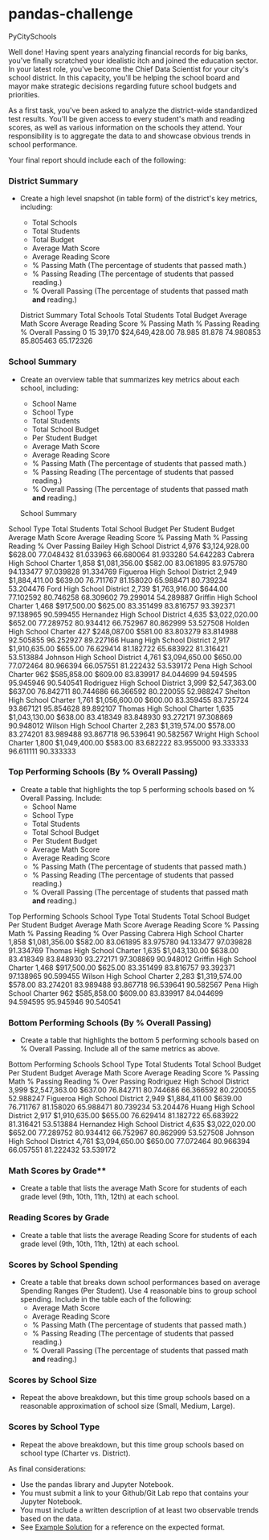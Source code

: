 # pandas-challenge
PyCitySchools

Well done! Having spent years analyzing financial records for big banks, you've finally scratched your idealistic itch and joined the education sector. In your latest role, you've become the Chief Data Scientist for your city's school district. In this capacity, you'll be helping the  school board and mayor make strategic decisions regarding future school budgets and priorities.

As a first task, you've been asked to analyze the district-wide standardized test results. You'll be given access to every student's math and reading scores, as well as various information on the schools they attend. Your responsibility is to aggregate the data to and showcase obvious trends in school performance.

Your final report should include each of the following:

### District Summary

* Create a high level snapshot (in table form) of the district's key metrics, including:
  * Total Schools
  * Total Students
  * Total Budget
  * Average Math Score
  * Average Reading Score
  * % Passing Math (The percentage of students that passed math.)
  * % Passing Reading (The percentage of students that passed reading.)
  * % Overall Passing (The percentage of students that passed math **and** reading.)
  
  District Summary
  Total Schools	Total Students	Total Budget	Average Math Score	Average Reading Score	% Passing Math	% Passing Reading	% Overall Passing
0	15	39,170	$24,649,428.00	78.985	81.878	74.980853	85.805463	65.172326

### School Summary

* Create an overview table that summarizes key metrics about each school, including:
  * School Name
  * School Type
  * Total Students
  * Total School Budget
  * Per Student Budget
  * Average Math Score
  * Average Reading Score
  * % Passing Math (The percentage of students that passed math.)
  * % Passing Reading (The percentage of students that passed reading.)
  * % Overall Passing (The percentage of students that passed math **and** reading.)
  
  School Summary
  
School Type	Total Students	Total School Budget	Per Student Budget	Average Math Score	Average Reading Score	% Passing Math	% Passing Reading	% Over Passing
Bailey High School	District	4,976	$3,124,928.00	$628.00	77.048432	81.033963	66.680064	81.933280	54.642283
Cabrera High School	Charter	1,858	$1,081,356.00	$582.00	83.061895	83.975780	94.133477	97.039828	91.334769
Figueroa High School	District	2,949	$1,884,411.00	$639.00	76.711767	81.158020	65.988471	80.739234	53.204476
Ford High School	District	2,739	$1,763,916.00	$644.00	77.102592	80.746258	68.309602	79.299014	54.289887
Griffin High School	Charter	1,468	$917,500.00	$625.00	83.351499	83.816757	93.392371	97.138965	90.599455
Hernandez High School	District	4,635	$3,022,020.00	$652.00	77.289752	80.934412	66.752967	80.862999	53.527508
Holden High School	Charter	427	$248,087.00	$581.00	83.803279	83.814988	92.505855	96.252927	89.227166
Huang High School	District	2,917	$1,910,635.00	$655.00	76.629414	81.182722	65.683922	81.316421	53.513884
Johnson High School	District	4,761	$3,094,650.00	$650.00	77.072464	80.966394	66.057551	81.222432	53.539172
Pena High School	Charter	962	$585,858.00	$609.00	83.839917	84.044699	94.594595	95.945946	90.540541
Rodriguez High School	District	3,999	$2,547,363.00	$637.00	76.842711	80.744686	66.366592	80.220055	52.988247
Shelton High School	Charter	1,761	$1,056,600.00	$600.00	83.359455	83.725724	93.867121	95.854628	89.892107
Thomas High School	Charter	1,635	$1,043,130.00	$638.00	83.418349	83.848930	93.272171	97.308869	90.948012
Wilson High School	Charter	2,283	$1,319,574.00	$578.00	83.274201	83.989488	93.867718	96.539641	90.582567
Wright High School	Charter	1,800	$1,049,400.00	$583.00	83.682222	83.955000	93.333333	96.611111	90.333333

### Top Performing Schools (By % Overall Passing)

* Create a table that highlights the top 5 performing schools based on % Overall Passing. Include:
  * School Name
  * School Type
  * Total Students
  * Total School Budget
  * Per Student Budget
  * Average Math Score
  * Average Reading Score
  * % Passing Math (The percentage of students that passed math.)
  * % Passing Reading (The percentage of students that passed reading.)
  * % Overall Passing (The percentage of students that passed math **and** reading.)

Top Performing Schools
	School Type	Total Students	Total School Budget	Per Student Budget	Average Math Score	Average Reading Score	% Passing Math	% Passing Reading	% Over Passing
Cabrera High School	Charter	1,858	$1,081,356.00	$582.00	83.061895	83.975780	94.133477	97.039828	91.334769
Thomas High School	Charter	1,635	$1,043,130.00	$638.00	83.418349	83.848930	93.272171	97.308869	90.948012
Griffin High School	Charter	1,468	$917,500.00	$625.00	83.351499	83.816757	93.392371	97.138965	90.599455
Wilson High School	Charter	2,283	$1,319,574.00	$578.00	83.274201	83.989488	93.867718	96.539641	90.582567
Pena High School	Charter	962	$585,858.00	$609.00	83.839917	84.044699	94.594595	95.945946	90.540541
### Bottom Performing Schools (By % Overall Passing)

* Create a table that highlights the bottom 5 performing schools based on % Overall Passing. Include all of the same metrics as above.

Bottom Performing Schools
	School Type	Total Students	Total School Budget	Per Student Budget	Average Math Score	Average Reading Score	% Passing Math	% Passing Reading	% Over Passing
Rodriguez High School	District	3,999	$2,547,363.00	$637.00	76.842711	80.744686	66.366592	80.220055	52.988247
Figueroa High School	District	2,949	$1,884,411.00	$639.00	76.711767	81.158020	65.988471	80.739234	53.204476
Huang High School	District	2,917	$1,910,635.00	$655.00	76.629414	81.182722	65.683922	81.316421	53.513884
Hernandez High School	District	4,635	$3,022,020.00	$652.00	77.289752	80.934412	66.752967	80.862999	53.527508
Johnson High School	District	4,761	$3,094,650.00	$650.00	77.072464	80.966394	66.057551	81.222432	53.539172
### Math Scores by Grade\*\*

* Create a table that lists the average Math Score for students of each grade level (9th, 10th, 11th, 12th) at each school.

### Reading Scores by Grade

* Create a table that lists the average Reading Score for students of each grade level (9th, 10th, 11th, 12th) at each school.

### Scores by School Spending

* Create a table that breaks down school performances based on average Spending Ranges (Per Student). Use 4 reasonable bins to group school spending. Include in the table each of the following:
  * Average Math Score
  * Average Reading Score
  * % Passing Math (The percentage of students that passed math.)
  * % Passing Reading (The percentage of students that passed reading.)
  * % Overall Passing (The percentage of students that passed math **and** reading.)

### Scores by School Size

* Repeat the above breakdown, but this time group schools based on a reasonable approximation of school size (Small, Medium, Large).

### Scores by School Type

* Repeat the above breakdown, but this time group schools based on school type (Charter vs. District).

As final considerations:

* Use the pandas library and Jupyter Notebook.
* You must submit a link to your Github/Git Lab repo that contains your Jupyter Notebook.
* You must include a written description of at least two observable trends based on the data.
* See [Example Solution](PyCitySchools/PyCitySchools_starter.ipynb) for a reference on the expected format.

